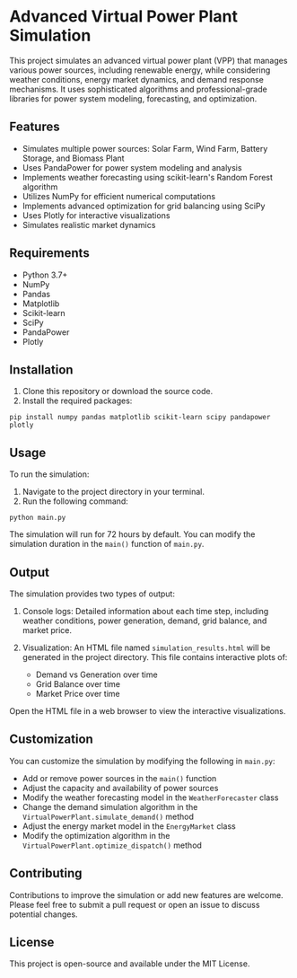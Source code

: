 # Advanced Virtual Power Plant Simulation

This project simulates an advanced virtual power plant (VPP) that manages various power sources, including renewable energy, while considering weather conditions, energy market dynamics, and demand response mechanisms. It uses sophisticated algorithms and professional-grade libraries for power system modeling, forecasting, and optimization.

## Features

- Simulates multiple power sources: Solar Farm, Wind Farm, Battery Storage, and Biomass Plant
- Uses PandaPower for power system modeling and analysis
- Implements weather forecasting using scikit-learn's Random Forest algorithm
- Utilizes NumPy for efficient numerical computations
- Implements advanced optimization for grid balancing using SciPy
- Uses Plotly for interactive visualizations
- Simulates realistic market dynamics

## Requirements

- Python 3.7+
- NumPy
- Pandas
- Matplotlib
- Scikit-learn
- SciPy
- PandaPower
- Plotly

## Installation

1. Clone this repository or download the source code.
2. Install the required packages:

```
pip install numpy pandas matplotlib scikit-learn scipy pandapower plotly
```

## Usage

To run the simulation:

1. Navigate to the project directory in your terminal.
2. Run the following command:

```
python main.py
```

The simulation will run for 72 hours by default. You can modify the simulation duration in the `main()` function of `main.py`.

## Output

The simulation provides two types of output:

1. Console logs: Detailed information about each time step, including weather conditions, power generation, demand, grid balance, and market price.

2. Visualization: An HTML file named `simulation_results.html` will be generated in the project directory. This file contains interactive plots of:
   - Demand vs Generation over time
   - Grid Balance over time
   - Market Price over time

Open the HTML file in a web browser to view the interactive visualizations.

## Customization

You can customize the simulation by modifying the following in `main.py`:

- Add or remove power sources in the `main()` function
- Adjust the capacity and availability of power sources
- Modify the weather forecasting model in the `WeatherForecaster` class
- Change the demand simulation algorithm in the `VirtualPowerPlant.simulate_demand()` method
- Adjust the energy market model in the `EnergyMarket` class
- Modify the optimization algorithm in the `VirtualPowerPlant.optimize_dispatch()` method

## Contributing

Contributions to improve the simulation or add new features are welcome. Please feel free to submit a pull request or open an issue to discuss potential changes.

## License

This project is open-source and available under the MIT License.